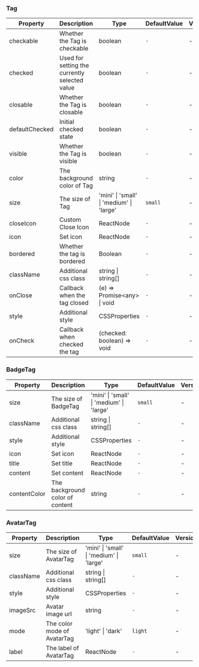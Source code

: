 ### Tag

| Property       | Description                                   | Type                                     | DefaultValue | Version |
| -------------- | --------------------------------------------- | ---------------------------------------- | ------------ | ------- |
| checkable      | Whether the Tag is checkable                  | boolean                                  | `-`          | -       |
| checked        | Used for setting the currently selected value | boolean                                  | `-`          | -       |
| closable       | Whether the Tag is closable                   | boolean                                  | `-`          | -       |
| defaultChecked | Initial checked state                         | boolean                                  | `-`          | -       |
| visible        | Whether the Tag is visible                    | boolean                                  | `-`          | -       |
| color          | The background color of Tag                   | string                                   | `-`          | -       |
| size           | The size of Tag                               | 'mini' \| 'small' \| 'medium' \| 'large' | `small`      | -       |
| closeIcon      | Custom Close Icon                             | ReactNode                                | `-`          | -       |
| icon           | Set icon                                      | ReactNode                                | `-`          | -       |
| bordered       | Whether the tag is bordered                   | Boolean                                  | `-`          | -       |
| className      | Additional css class                          | string \| string[]                       | `-`          | -       |
| onClose        | Callback when the tag closed                  | (e) =&gt; Promise&lt;any&gt; \| void     | `-`          | -       |
| style          | Additional style                              | CSSProperties                            | `-`          | -       |
| onCheck        | Callback when checked the tag                 | (checked: boolean) => void               | `-`          | -       |

### BadgeTag

| Property     | Description                     | Type                                     | DefaultValue | Version |
| ------------ | ------------------------------- | ---------------------------------------- | ------------ | ------- |
| size         | The size of BadgeTag            | 'mini' \| 'small' \| 'medium' \| 'large' | `small`      | -       |
| className    | Additional css class            | string \| string[]                       | `-`          | -       |
| style        | Additional style                | CSSProperties                            | `-`          | -       |
| icon         | Set icon                        | ReactNode                                | `-`          | -       |
| title        | Set title                       | ReactNode                                | `-`          | -       |
| content      | Set content                     | ReactNode                                | `-`          | -       |
| contentColor | The background color of content | string                                   | `-`          | -       |

### AvatarTag

| Property  | Description                 | Type                                     | DefaultValue | Version |
| --------- | --------------------------- | ---------------------------------------- | ------------ | ------- |
| size      | The size of AvatarTag       | 'mini' \| 'small' \| 'medium' \| 'large' | `small`      | -       |
| className | Additional css class        | string \| string[]                       | `-`          | -       |
| style     | Additional style            | CSSProperties                            | `-`          | -       |
| imageSrc  | Avatar image url            | string                                   | `-`          | -       |
| mode      | The color mode of AvatarTag | 'light' \| 'dark'                        | `light`      | -       |
| label     | The label of AvatarTag      | ReactNode                                | `-`          | -       |
